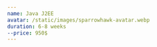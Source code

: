 ```yaml
---
name: Java J2EE
avatar: /static/images/sparrowhawk-avatar.webp
duration: 6-8 weeks
--price: 950$
---
```

